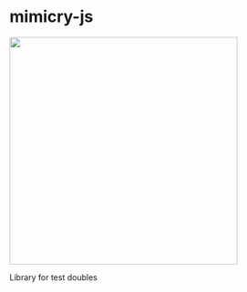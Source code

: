 # mimicry-js

<img src="https://github.com/user-attachments/assets/f0d03bd3-c46b-45ff-9e8a-53a75b8434a2" width="400" />


Library for test doubles
